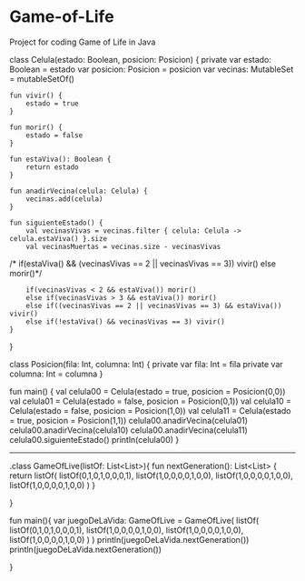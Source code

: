 # Game-of-Life
Project for coding Game of Life in Java

class Celula(estado: Boolean, posicion: Posicion) {
private var estado: Boolean = estado
var posicion: Posicion = posicion
var vecinas: MutableSet<Celula> = mutableSetOf()

    fun vivir() {
        estado = true
    }

    fun morir() {
        estado = false
    }

    fun estaViva(): Boolean {
        return estado
    }

    fun anadirVecina(celula: Celula) {
        vecinas.add(celula)
    }

    fun siguienteEstado() {
        val vecinasVivas = vecinas.filter { celula: Celula -> celula.estaViva() }.size
        val vecinasMuertas = vecinas.size - vecinasVivas

/*        if(estaViva() && (vecinasVivas == 2 || vecinasVivas == 3)) vivir()
else morir()*/

        if(vecinasVivas < 2 && estaViva()) morir()
        else if(vecinasVivas > 3 && estaViva()) morir()
        else if((vecinasVivas == 2 || vecinasVivas == 3) && estaViva()) vivir()
        else if(!estaViva() && vecinasVivas == 3) vivir()
    }
}

class Posicion(fila: Int, columna: Int) {
private var fila: Int = fila
private var columna: Int = columna
}

fun main() {
val celula00 = Celula(estado = true, posicion = Posicion(0,0))
val celula01 = Celula(estado = false, posicion = Posicion(0,1))
val celula10 = Celula(estado = false, posicion = Posicion(1,0))
val celula11 = Celula(estado = true, posicion = Posicion(1,1))
celula00.anadirVecina(celula01)
celula00.anadirVecina(celula10)
celula00.anadirVecina(celula11)
celula00.siguienteEstado()
println(celula00)
}


----------------------------------------------------------

.class GameOfLive(listOf: List<List<Int>>){
fun nextGeneration(): List<List<Int>> {
return listOf(
listOf(0,1,0,1,0,0,0,1),
listOf(1,0,0,0,0,1,0,0),
listOf(1,0,0,0,0,1,0,0),
listOf(1,0,0,0,0,1,0,0)
)
}


}

fun main(){
var juegoDeLaVida: GameOfLive = GameOfLive(
listOf(
listOf(0,1,0,1,0,0,0,1),
listOf(1,0,0,0,0,1,0,0),
listOf(1,0,0,0,0,1,0,0),
listOf(1,0,0,0,0,1,0,0)
)
)
println(juegoDeLaVida.nextGeneration())
println(juegoDeLaVida.nextGeneration())

}
